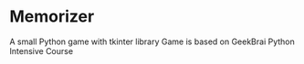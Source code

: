 # Memorizer
A small Python game with tkinter library
Game is based on GeekBrai Python Intensive Course
